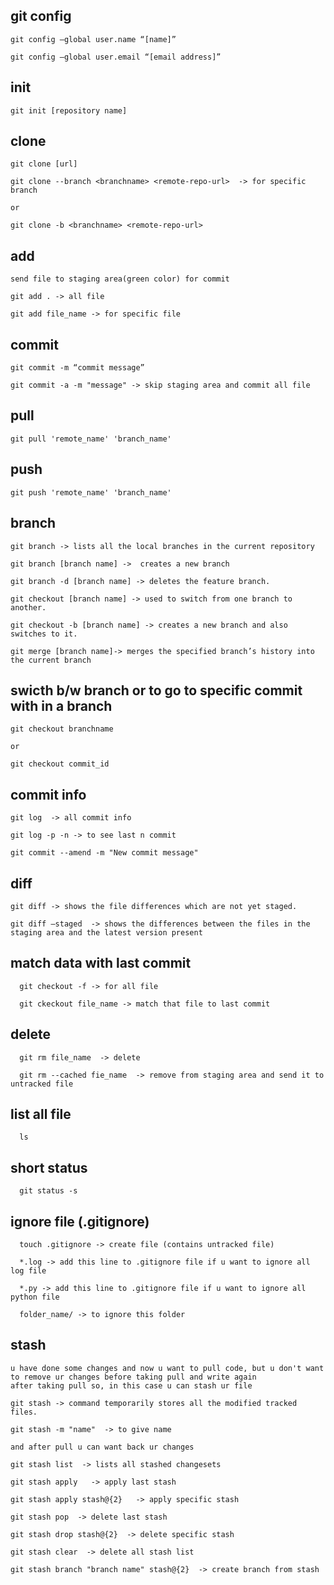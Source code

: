 ## git config
    git config –global user.name “[name]”
  
    git config –global user.email “[email address]”
  
## init
    git init [repository name]
  
## clone
    git clone [url]
    
    git clone --branch <branchname> <remote-repo-url>  -> for specific branch
    
    or 
    
    git clone -b <branchname> <remote-repo-url> 
  
## add
    
    send file to staging area(green color) for commit
    
    git add . -> all file
    
    git add file_name -> for specific file
  
 ## commit
    git commit -m “commit message”
    
    git commit -a -m "message" -> skip staging area and commit all file
  
 ## pull
    git pull 'remote_name' 'branch_name'
  
 ## push 
    git push 'remote_name' 'branch_name'
  
## branch
    git branch -> lists all the local branches in the current repository
  
    git branch [branch name] ->  creates a new branch
  
    git branch -d [branch name] -> deletes the feature branch.
  
    git checkout [branch name] -> used to switch from one branch to another.
  
    git checkout -b [branch name] -> creates a new branch and also switches to it.
  
    git merge [branch name]-> merges the specified branch’s history into the current branch
    
## swicth b/w branch or to go to specific commit with in a branch

    git checkout branchname
    
    or 
    
    git checkout commit_id
  
  
## commit info
    git log  -> all commit info
    
    git log -p -n -> to see last n commit
    
    git commit --amend -m "New commit message"
    
    
  ## diff
    git diff -> shows the file differences which are not yet staged.
    
    git diff –staged  -> shows the differences between the files in the staging area and the latest version present
    
    
  ## match data with last commit
      git checkout -f -> for all file
      
      git ckeckout file_name -> match that file to last commit
      
      
      
  ## delete 
      git rm file_name  -> delete
      
      git rm --cached fie_name  -> remove from staging area and send it to untracked file
      
      
  ## list all file 
      ls
     
      
  ## short status
      git status -s
      
  ## ignore file (.gitignore)
      touch .gitignore -> create file (contains untracked file)
      
      *.log -> add this line to .gitignore file if u want to ignore all log file
      
      *.py -> add this line to .gitignore file if u want to ignore all python file
      
      folder_name/ -> to ignore this folder
      
      
      
  ## stash
  
    u have done some changes and now u want to pull code, but u don't want to remove ur changes before taking pull and write again 
    after taking pull so, in this case u can stash ur file
    
    git stash -> command temporarily stores all the modified tracked files.

    git stash -m "name"  -> to give name
    
    and after pull u can want back ur changes
    
    git stash list  -> lists all stashed changesets
    
    git stash apply   -> apply last stash 
    
    git stash apply stash@{2}   -> apply specific stash
    
    git stash pop  -> delete last stash
    
    git stash drop stash@{2}  -> delete specific stash
    
    git stash clear  -> delete all stash list
    
    git stash branch "branch name" stash@{2}  -> create branch from stash 
    
    
    
  
    
    
      
  
  
  
  
  
  
